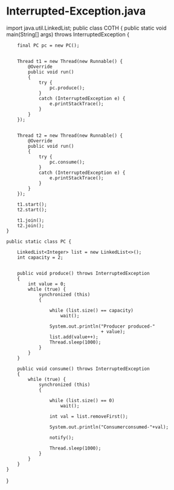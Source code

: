 # Interrupted-Exception.java
import java.util.LinkedList;
public class COTH {
    public static void main(String[] args)
        throws InterruptedException
    {

        final PC pc = new PC();
 
    
        Thread t1 = new Thread(new Runnable() {
            @Override
            public void run()
            {
                try {
                    pc.produce();
                }
                catch (InterruptedException e) {
                    e.printStackTrace();
                }
            }
        });
 

        Thread t2 = new Thread(new Runnable() {
            @Override
            public void run()
            {
                try {
                    pc.consume();
                }
                catch (InterruptedException e) {
                    e.printStackTrace();
                }
            }
        });
 
        t1.start();
        t2.start();
 
        t1.join();
        t2.join();
    }

    public static class PC {

        LinkedList<Integer> list = new LinkedList<>();
        int capacity = 2;
 

        public void produce() throws InterruptedException
        {
            int value = 0;
            while (true) {
                synchronized (this)
                {
            
                    while (list.size() == capacity)
                        wait();
 
                    System.out.println("Producer produced-"
                                       + value);
                    list.add(value++);
                    Thread.sleep(1000);
                }
            }
        }

        public void consume() throws InterruptedException
        {
            while (true) {
                synchronized (this)
                {
      
                    while (list.size() == 0)
                        wait();
 
                    int val = list.removeFirst();
 
                    System.out.println("Consumerconsumed-"+val);
 
                    notify();
 
                    Thread.sleep(1000);
                }
            }
        }
    }
}

